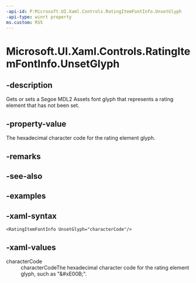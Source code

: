 ```yaml
---
-api-id: P:Microsoft.UI.Xaml.Controls.RatingItemFontInfo.UnsetGlyph
-api-type: winrt property
ms.custom: RS5
---
```

<!-- Property syntax.
public string UnsetGlyph { get;  set; }
-->

# Microsoft.UI.Xaml.Controls.RatingItemFontInfo.UnsetGlyph


## -description

Gets or sets a Segoe MDL2 Assets font glyph that represents a rating element that has not been set.


## -property-value

The hexadecimal character code for the rating element glyph.


## -remarks


## -see-also


## -examples


## -xaml-syntax

```xaml
<RatingItemFontInfo UnsetGlyph="characterCode"/>
```


## -xaml-values

<dl><dt>characterCode</dt><dd>characterCodeThe hexadecimal character code for the rating element glyph, such as "&amp;#xE00B;".</dd>
</dl>


